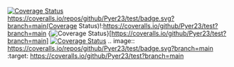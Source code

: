 [![Coverage Status](https://coveralls.io/repos/github/Pyer23/test/badge.svg?branch=main)](https://coveralls.io/github/Pyer23/test?branch=main)
https://coveralls.io/repos/github/Pyer23/test/badge.svg?branch=main(Coverage Status)!:https://coveralls.io/github/Pyer23/test?branch=main
{<img src="https://coveralls.io/repos/github/Pyer23/test/badge.svg?branch=main" alt="Coverage Status" />}[https://coveralls.io/github/Pyer23/test?branch=main]
<a href='https://coveralls.io/github/Pyer23/test?branch=main'><img src='https://coveralls.io/repos/github/Pyer23/test/badge.svg?branch=main' alt='Coverage Status' /></a>
.. image:: https://coveralls.io/repos/github/Pyer23/test/badge.svg?branch=main
:target: https://coveralls.io/github/Pyer23/test?branch=main
